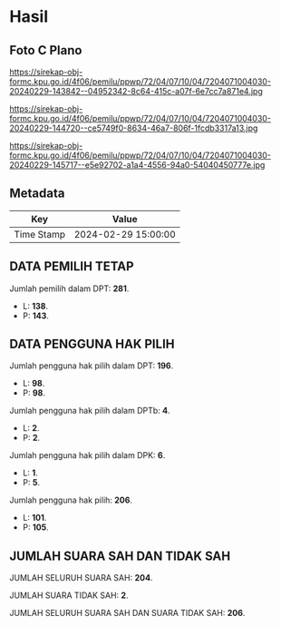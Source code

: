 # Hasil

## Foto C Plano

https://sirekap-obj-formc.kpu.go.id/4f06/pemilu/ppwp/72/04/07/10/04/7204071004030-20240229-143842--04952342-8c64-415c-a07f-6e7cc7a871e4.jpg

https://sirekap-obj-formc.kpu.go.id/4f06/pemilu/ppwp/72/04/07/10/04/7204071004030-20240229-144720--ce5749f0-8634-46a7-806f-1fcdb3317a13.jpg

https://sirekap-obj-formc.kpu.go.id/4f06/pemilu/ppwp/72/04/07/10/04/7204071004030-20240229-145717--e5e92702-a1a4-4556-94a0-54040450777e.jpg


## Metadata

| Key        | Value               |
| ---------- | ------------------- |
| Time Stamp | 2024-02-29 15:00:00 |


## DATA PEMILIH TETAP

Jumlah pemilih dalam DPT: **281**.
 * L: **138**.
 * P: **143**.

## DATA PENGGUNA HAK PILIH

Jumlah pengguna hak pilih dalam DPT: **196**.
 * L: **98**.
 * P: **98**.

Jumlah pengguna hak pilih dalam DPTb: **4**.
 * L: **2**.
 * P: **2**.

Jumlah pengguna hak pilih dalam DPK: **6**.
 * L: **1**.
 * P: **5**.

Jumlah pengguna hak pilih: **206**.
 * L: **101**.
 * P: **105**.

## JUMLAH SUARA SAH DAN TIDAK SAH

JUMLAH SELURUH SUARA SAH: **204**.

JUMLAH SUARA TIDAK SAH: **2**.

JUMLAH SELURUH SUARA SAH DAN SUARA TIDAK SAH: **206**.


